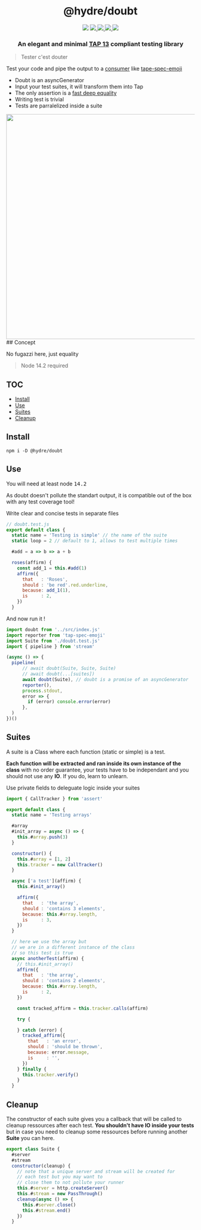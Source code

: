 <h1 align=center>@hydre/doubt</h1>
<p align=center>
  <img src="https://img.shields.io/github/license/HydreIO/doubt.svg?style=for-the-badge" />
  <a href="https://discord.gg/bRSpRpD">
    <img src="https://img.shields.io/discord/398114799776694272.svg?logo=discord&style=for-the-badge" />
  </a>
  <a href="https://www.npmjs.com/package/@hydre/doubt">
    <img src="https://img.shields.io/npm/v/@hydre/doubt.svg?logo=npm&style=for-the-badge" />
  </a>
  <a href="https://www.npmjs.com/package/@hydre/doubt">
    <img src="https://img.shields.io/npm/dw/@hydre/doubt?logo=npm&style=for-the-badge" />
  </a>
  <a href="https://github.com/HydreIO/doubt/actions?query=workflow%3ACI">
    <img src="https://img.shields.io/github/workflow/status/hydreio/doubt/CI?logo=Github&style=for-the-badge" />
  <a/>
</p>

<h3 align=center>An elegant and minimal <a href="http://testanything.org/tap-version-13-specification.html">TAP 13</a> compliant testing library</h3>

> Tester c'est douter

Test your code and pipe the output to a [consumer](http://testanything.org/consumers.html) like [tape-spec-emoji](https://github.com/Sceat/tap-spec-emoji)

- Doubt is an asyncGenerator
- Input your test suites, it will transform them into Tap
- The only assertion is a [fast deep equality](https://github.com/epoberezkin/fast-deep-equal)
- Writing test is trivial
- Tests are parralelized inside a suite

<img align=right height=600 src="https://i.imgur.com/NNycOhi.png">
<!-- omit in toc -->
## Concept

No fugazzi here, just equality

> Node 14.2 required

<!-- omit in toc -->
## TOC

- [Install](#install)
- [Use](#use)
- [Suites](#suites)
- [Cleanup](#cleanup)

## Install

```
npm i -D @hydre/doubt
```

## Use

You will need at least node <kbd>14.2</kbd>

As doubt doesn't pollute the standart output, it is compatible
out of the box with any test coverage tool!

Write clear and concise tests in separate files

```js
// doubt.test.js
export default class {
  static name = 'Testing is simple' // the name of the suite
  static loop = 2 // default to 1, allows to test multiple times

  #add = a => b => a + b

  roses(affirm) {
    const add_1 = this.#add(1)
    affirm({
      that   : 'Roses',
      should : 'be red'.red.underline,
      because: add_1(1),
      is     : 2,
    })
  }
```

And now run it !

```js
import doubt from '../src/index.js'
import reporter from 'tap-spec-emoji'
import Suite from './doubt.test.js'
import { pipeline } from 'stream'

(async () => {
  pipeline(
      // await doubt(Suite, Suite, Suite)
      // await doubt(...[suites])
      await doubt(Suite), // doubt is a promise of an asyncGenerator
      reporter(),
      process.stdout,
      error => {
        if (error) console.error(error)
      },
  )
})()
```

## Suites

A suite is a Class where each function (static or simple)
is a test.

**Each function will be extracted and ran inside its own
instance of the class** with no order guarantee, your
tests have to be independant and you should not use any **IO**.
If you do, learn to unlearn.

Use private fields to deleguate logic inside your suites

```js
import { CallTracker } from 'assert'

export default class {
  static name = 'Testing arrays'

  #array
  #init_array = async () => {
    this.#array.push(3)
  }

  constructor() {
    this.#array = [1, 2]
    this.tracker = new CallTracker()
  }

  async ['a test'](affirm) {
    this.#init_array()

    affirm({
      that   : 'the array',
      should : 'contains 3 elements',
      because: this.#array.length,
      is     : 3,
    })
  }

  // here we use the array but
  // we are in a different instance of the class
  // so this test is true
  async anotherTest(affirm) {
    // this.#init_array()
    affirm({
      that   : 'the array',
      should : 'contains 2 elements',
      because: this.#array.length,
      is     : 2,
    })

    const tracked_affirm = this.tracker.calls(affirm)

    try {

    } catch (error) {
      tracked_affirm({
        that   : 'an error',
        should : 'should be thrown',
        because: error.message,
        is     : '',
      })
    } finally {
      this.tracker.verify()
    }
  }
```

## Cleanup

The constructor of each suite gives you a callback that will be called
to cleanup ressources after each test. **You shouldn't have IO inside
your tests** but in case you need to cleanup some
ressources before running another **Suite** you can here.

```js
export class Suite {
  #server
  #stream
  constructor(cleanup) {
    // note that a unique server and stream will be created for
    // each test but you may want to
    // close them to not pollute your runner
    this.#server = http.createServer()
    this.#stream = new PassThrough()
    cleanup(async () => {
      this.#server.close()
      this.#stream.end()
    })
  }
```